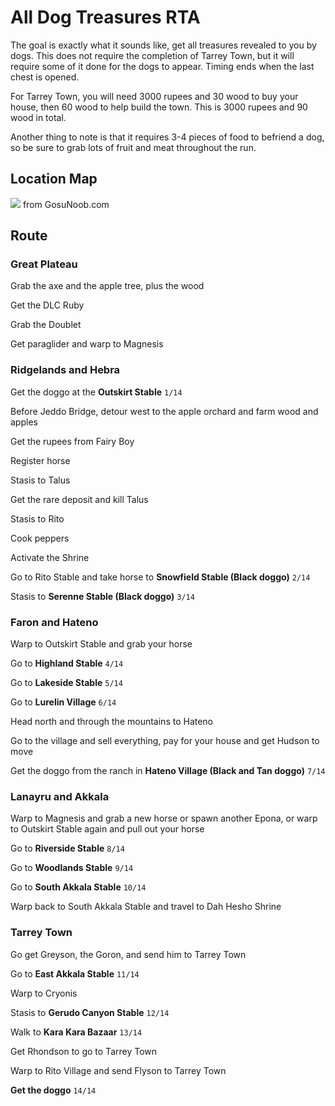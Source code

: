 # All Dog Treasures RTA

The goal is exactly what it sounds like, get all treasures revealed to you by dogs. This does not require the completion of Tarrey Town, but it will require some of it done for the dogs to appear. Timing ends when the last chest is opened.

For Tarrey Town, you will need 3000 rupees and 30 wood to buy your house, then 60 wood to help build the town. This is 3000 rupees and 90 wood in total.

Another thing to note is that it requires 3-4 pieces of food to befriend a dog, so be sure to grab lots of fruit and meat throughout the run.

## Location Map

![](http://static.gosunoob.com/img/1/2017/03/dog-treasure-locations-map-zelda-botw-1024x804.jpg)
from GosuNoob.com

## Route

### Great Plateau

Grab the axe and the apple tree, plus the wood

Get the DLC Ruby

Grab the Doublet

Get paraglider and warp to Magnesis

### Ridgelands and Hebra

Get the doggo at the **Outskirt Stable** `1/14`

Before Jeddo Bridge, detour west to the apple orchard and farm wood and apples

Get the rupees from Fairy Boy

Register horse

Stasis to Talus

Get the rare deposit and kill Talus

Stasis to Rito

Cook peppers

Activate the Shrine

Go to Rito Stable and take horse to **Snowfield Stable (Black doggo)** `2/14`

Stasis to **Serenne Stable (Black doggo)** `3/14`

### Faron and Hateno

Warp to Outskirt Stable and grab your horse

Go to **Highland Stable** `4/14`

Go to **Lakeside Stable** `5/14`

Go to **Lurelin Village** `6/14`

Head north and through the mountains to Hateno

Go to the village and sell everything, pay for your house and get Hudson to move

Get the doggo from the ranch in **Hateno Village (Black and Tan doggo)** `7/14`

### Lanayru and Akkala

Warp to Magnesis and grab a new horse or spawn another Epona, or warp to Outskirt Stable again and pull out your horse

Go to **Riverside Stable** `8/14`

Go to **Woodlands Stable** `9/14`

Go to **South Akkala Stable** `10/14`

Warp back to South Akkala Stable and travel to Dah Hesho Shrine

### Tarrey Town

Go get Greyson, the Goron, and send him to Tarrey Town

Go to **East Akkala Stable** `11/14`

Warp to Cryonis

Stasis to **Gerudo Canyon Stable** `12/14`

Walk to **Kara Kara Bazaar** `13/14`

Get Rhondson to go to Tarrey Town

Warp to Rito Village and send Flyson to Tarrey Town

**Get the doggo** `14/14`
